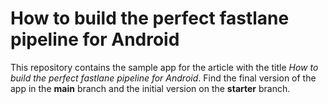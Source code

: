 # How to build the perfect fastlane pipeline for Android

This repository contains the sample app for the article with the title *How to build the perfect fastlane pipeline for Android*.
Find the final version of the app in the **main** branch and the initial version on the **starter** branch.
